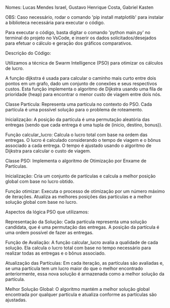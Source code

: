 Nomes: Lucas Mendes Israel, Gustavo Henrique Costa, Gabriel Kasten


OBS:
Caso necessário, rodar o comando 'pip install matplotlib' para instalar a biblioteca necessária para executar o código.

Para executar o código, basta digitar o comando 'python main.py' no terminal do projeto no VsCode, e inserir os dados solicitados/desejados para efetuar o cálculo e geração dos gráficos comparativos.


Descrição do Código:

Utilizamos a técnica de Swarm Intelligence (PSO) para otimizar os cálculos de lucro.

A função dijkstra é usada para calcular o caminho mais curto entre dois pontos em um grafo, dado um conjunto de conexões e seus respectivos custos. Esta função implementa o algoritmo de Dijkstra usando uma fila de prioridade (heap) para encontrar o menor custo de viagem entre dois nós.

Classe Particula: Representa uma partícula no contexto do PSO. Cada partícula é uma possível solução para o problema de roteamento.

Inicialização: A posição da partícula é uma permutação aleatória das entregas (sendo que cada entrega é uma tupla de (inicio, destino, bonus)).

Função calcular_lucro: Calcula o lucro total com base na ordem das entregas. O lucro é calculado considerando o tempo de viagem e o bônus associado a cada entrega. O tempo é ajustado usando o algoritmo de Dijkstra para calcular o custo de viagem.

Classe PSO: Implementa o algoritmo de Otimização por Enxame de Partículas.

Inicialização: Cria um conjunto de partículas e calcula a melhor posição global com base no lucro obtido.

Função otimizar: Executa o processo de otimização por um número máximo de iterações. Atualiza as melhores posições das partículas e a melhor solução global com base no lucro.

Aspectos da lógica PSO que utilizamos:

Representação da Solução: Cada partícula representa uma solução candidata, que é uma permutação das entregas. A posição da partícula é uma ordem possível de fazer as entregas.

Função de Avaliação: A função calcular_lucro avalia a qualidade de cada solução. Ela calcula o lucro total com base no tempo necessário para realizar todas as entregas e o bônus associado.

Atualização das Partículas: Em cada iteração, as partículas são avaliadas e, se uma partícula tem um lucro maior do que o melhor encontrado anteriormente, essa nova solução é armazenada como a melhor solução da partícula.

Melhor Solução Global: O algoritmo mantém a melhor solução global encontrada por qualquer partícula e atualiza conforme as partículas são ajustadas.
